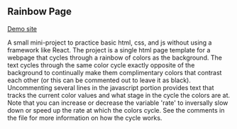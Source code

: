 ## Rainbow Page

[Demo site](http://color.benwlynch.com/)

A small mini-project to practice basic html, css, and js without using a framework like React. The project is a single html page template for a webpage that cycles through a rainbow of colors as the background. The text cycles through the same color cycle exactly opposite of the background to continually make them complimentary colors that contrast each other (or this can be commented out to leave it as black). Uncommenting several lines in the javascript portion provides text that tracks the current color values and what stage in the cycle the colors are at. Note that you can increase or decrease the variable 'rate' to inversally slow down or speed up the rate at which the colors cycle. See the comments in the file for more information on how the cycle works.
